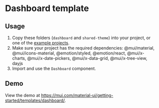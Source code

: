 # Dashboard template

## Usage

<!-- #default-branch-switch -->

1. Copy these folders (`dashboard` and `shared-theme`) into your project, or one of the [example projects](https://github.com/mui/material-ui/tree/master/examples).
2. Make sure your project has the required dependencies: @mui/material, @mui/icons-material, @emotion/styled, @emotion/react, @mui/x-charts, @mui/x-date-pickers, @mui/x-data-grid, @mui/x-tree-view, dayjs
4. Import and use the `Dashboard` component.

## Demo

<!-- #default-branch-switch -->

View the demo at https://mui.com/material-ui/getting-started/templates/dashboard/.
